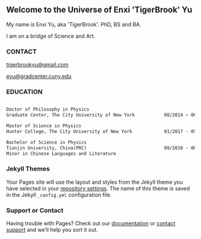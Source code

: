 ## Welcome to the Universe of Enxi 'TigerBrook' Yu

My name is Enxi Yu, aka 'TigerBrook'. PhD, BS and BA.

I am on a bridge of Science and Art.

### CONTACT

[tigerbrookyu@gmail.com](tigerbrookyu@gmail.com)

[eyu@gradcenter.cuny.edu](eyu@gradcenter.cuny.edu)

### EDUCATION

```markdown

Doctor of Philosophy in Physics 
Graduate Center, The City University of New York           08/2014 – 06/2020

Master of Science in Physics
Hunter College, The City University of New York            01/2017 - 05/2018

Bachelor of Science in Physics
Tianjin University, China(PRC)                             09/2010 - 06/2014
Minor in Chinese Languages and Literature

```

### Jekyll Themes

Your Pages site will use the layout and styles from the Jekyll theme you have selected in your [repository settings](https://github.com/TigerBrook/tigerbrook.github.io/settings/pages). The name of this theme is saved in the Jekyll `_config.yml` configuration file.

### Support or Contact

Having trouble with Pages? Check out our [documentation](https://docs.github.com/categories/github-pages-basics/) or [contact support](https://support.github.com/contact) and we’ll help you sort it out.
